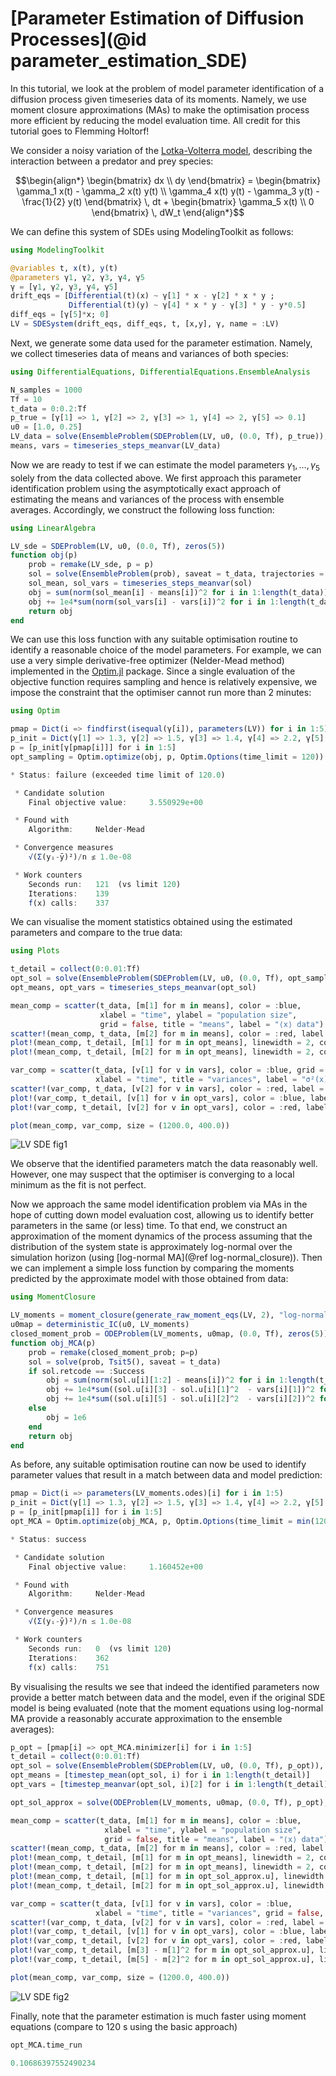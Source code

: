# [Parameter Estimation of Diffusion Processes](@id parameter_estimation_SDE)

In this tutorial, we look at the problem of model parameter identification of a diffusion process given timeseries data of its moments. Namely, we use moment closure approximations (MAs) to make the optimisation process more efficient by reducing the model evaluation time. All credit for this tutorial goes to Flemming Holtorf!

We consider a noisy variation of the [Lotka-Volterra model](https://en.wikipedia.org/wiki/Lotka%E2%80%93Volterra_equations), describing the interaction between a predator and prey species:
```math
\begin{align*}
    \begin{bmatrix} dx \\ dy \end{bmatrix} = 
    \begin{bmatrix} \gamma_1 x(t) - \gamma_2  x(t)  y(t)  \\ \gamma_4 x(t)  y(t) - \gamma_3 y(t) - \frac{1}{2} y(t) \end{bmatrix} \, dt 
    + \begin{bmatrix}  \gamma_5 x(t) \\ 0 \end{bmatrix} \, dW_t
\end{align*}
```
We can define this system of SDEs using ModelingToolkit as follows:
```julia
using ModelingToolkit

@variables t, x(t), y(t)
@parameters γ1, γ2, γ3, γ4, γ5
γ = [γ1, γ2, γ3, γ4, γ5]  
drift_eqs = [Differential(t)(x) ~ γ[1] * x - γ[2] * x * y ;
             Differential(t)(y) ~ γ[4] * x * y - γ[3] * y - y*0.5]
diff_eqs = [γ[5]*x; 0]
LV = SDESystem(drift_eqs, diff_eqs, t, [x,y], γ, name = :LV)
```
Next, we generate some data used for the parameter estimation. Namely, we collect timeseries data of means and variances of both species:
```julia
using DifferentialEquations, DifferentialEquations.EnsembleAnalysis

N_samples = 1000
Tf = 10
t_data = 0:0.2:Tf
p_true = [γ[1] => 1, γ[2] => 2, γ[3] => 1, γ[4] => 2, γ[5] => 0.1]
u0 = [1.0, 0.25]
LV_data = solve(EnsembleProblem(SDEProblem(LV, u0, (0.0, Tf), p_true)), saveat = t_data, trajectories = N_samples)
means, vars = timeseries_steps_meanvar(LV_data)
```
Now we are ready to test if we can estimate the model parameters $\gamma_1, \dotsc, \gamma_5$ solely from the data collected above. We first approach this parameter identification problem using the asymptotically exact approach of estimating the means and variances of the process with ensemble averages. Accordingly, we construct the following loss function:
```julia
using LinearAlgebra

LV_sde = SDEProblem(LV, u0, (0.0, Tf), zeros(5))
function obj(p)
    prob = remake(LV_sde, p = p)
    sol = solve(EnsembleProblem(prob), saveat = t_data, trajectories = 1000)
    sol_mean, sol_vars = timeseries_steps_meanvar(sol)
    obj = sum(norm(sol_mean[i] - means[i])^2 for i in 1:length(t_data))
    obj += 1e4*sum(norm(sol_vars[i] - vars[i])^2 for i in 1:length(t_data))
    return obj
end
```
We can use this loss function with any suitable optimisation routine to identify a reasonable choice of the model parameters. For example, we can use a very simple derivative-free optimizer (Nelder-Mead method) implemented in the [Optim.jl](https://github.com/JuliaNLSolvers/Optim.jl) package. Since a single evaluation of the objective function requires sampling and hence is relatively expensive, we impose the constraint that the optimiser cannot run more than 2 minutes:
```julia
using Optim

pmap = Dict(i => findfirst(isequal(γ[i]), parameters(LV)) for i in 1:5)
p_init = Dict(γ[1] => 1.3, γ[2] => 1.5, γ[3] => 1.4, γ[4] => 2.2, γ[5] => 0.1)
p = [p_init[γ[pmap[i]]] for i in 1:5]
opt_sampling = Optim.optimize(obj, p, Optim.Options(time_limit = 120))
```
```julia
* Status: failure (exceeded time limit of 120.0)

 * Candidate solution
    Final objective value:     3.550929e+00

 * Found with
    Algorithm:     Nelder-Mead

 * Convergence measures
    √(Σ(yᵢ-ȳ)²)/n ≰ 1.0e-08

 * Work counters
    Seconds run:   121  (vs limit 120)
    Iterations:    139
    f(x) calls:    337
```
We can visualise the moment statistics obtained using the estimated parameters and compare to the true data:
```julia
using Plots

t_detail = collect(0:0.01:Tf) 
opt_sol = solve(EnsembleProblem(SDEProblem(LV, u0, (0.0, Tf), opt_sampling.minimizer)), saveat = t_detail, trajectories = 1000)
opt_means, opt_vars = timeseries_steps_meanvar(opt_sol)

mean_comp = scatter(t_data, [m[1] for m in means], color = :blue,
                    xlabel = "time", ylabel = "population size", 
                    grid = false, title = "means", label = "⟨x⟩ data")
scatter!(mean_comp, t_data, [m[2] for m in means], color = :red, label = "⟨y⟩ data")
plot!(mean_comp, t_detail, [m[1] for m in opt_means], linewidth = 2, color = :blue, label = "⟨x⟩ SDE model")
plot!(mean_comp, t_detail, [m[2] for m in opt_means], linewidth = 2, color = :red, label = "⟨y⟩ SDE model")

var_comp = scatter(t_data, [v[1] for v in vars], color = :blue, grid = false,
                   xlabel = "time", title = "variances", label = "σ²(x) data", legend = :topleft)
scatter!(var_comp, t_data, [v[2] for v in vars], color = :red, label = "σ²(y) data")
plot!(var_comp, t_detail, [v[1] for v in opt_vars], color = :blue, label = "σ²(x) SDE model")
plot!(var_comp, t_detail, [v[2] for v in opt_vars], color = :red, label = "σ²(y) SDE model")

plot(mean_comp, var_comp, size = (1200.0, 400.0))
```
![LV SDE fig1](../assets/LV_SDE_fig1.svg)

We observe that the identified parameters match the data reasonably well. However, one may suspect that the optimiser is converging to a local minimum as the fit is not perfect.

Now we approach the same model identification problem via MAs in the hope of cutting down model evaluation cost, allowing us to identify better parameters in the same (or less) time. To that end, we construct an approximation of the moment dynamics of the process assuming that the distribution of the system state is approximately log-normal over the simulation horizon (using [log-normal MA](@ref log-normal_closure)). Then we can implement a simple loss function by comparing the moments predicted by the approximate model with those obtained from data:
```julia
using MomentClosure

LV_moments = moment_closure(generate_raw_moment_eqs(LV, 2), "log-normal")
u0map = deterministic_IC(u0, LV_moments)
closed_moment_prob = ODEProblem(LV_moments, u0map, (0.0, Tf), zeros(5))
function obj_MCA(p)
    prob = remake(closed_moment_prob; p=p)
    sol = solve(prob, Tsit5(), saveat = t_data)
    if sol.retcode == :Success
        obj = sum(norm(sol.u[i][1:2] - means[i])^2 for i in 1:length(t_data))
        obj += 1e4*sum((sol.u[i][3] - sol.u[i][1]^2  - vars[i][1])^2 for i in 1:length(t_data))
        obj += 1e4*sum((sol.u[i][5] - sol.u[i][2]^2  - vars[i][2])^2 for i in 1:length(t_data))
    else
        obj = 1e6
    end
    return obj
end
```
As before, any suitable optimisation routine can now be used to identify parameter values that result in a match between data and model prediction:
```julia
pmap = Dict(i => parameters(LV_moments.odes)[i] for i in 1:5)
p_init = Dict(γ[1] => 1.3, γ[2] => 1.5, γ[3] => 1.4, γ[4] => 2.2, γ[5] => 0.1)
p = [p_init[pmap[i]] for i in 1:5]
opt_MCA = Optim.optimize(obj_MCA, p, Optim.Options(time_limit = min(120, opt_sampling.time_run)))
```
```julia
* Status: success

 * Candidate solution
    Final objective value:     1.160452e+00

 * Found with
    Algorithm:     Nelder-Mead

 * Convergence measures
    √(Σ(yᵢ-ȳ)²)/n ≤ 1.0e-08

 * Work counters
    Seconds run:   0  (vs limit 120)
    Iterations:    362
    f(x) calls:    751
```
By visualising the results we see that indeed the identified parameters now provide a better match between data and the model, even if the original SDE model is being evaluated (note that the moment equations using log-normal MA provide a reasonably accurate approximation to the ensemble averages):
```julia
p_opt = [pmap[i] => opt_MCA.minimizer[i] for i in 1:5]
t_detail = collect(0:0.01:Tf) 
opt_sol = solve(EnsembleProblem(SDEProblem(LV, u0, (0.0, Tf), p_opt)), saveat = t_detail, trajectories = 1000)
opt_means = [timestep_mean(opt_sol, i) for i in 1:length(t_detail)]
opt_vars = [timestep_meanvar(opt_sol, i)[2] for i in 1:length(t_detail)]

opt_sol_approx = solve(ODEProblem(LV_moments, u0map, (0.0, Tf), p_opt), saveat = t_detail)

mean_comp = scatter(t_data, [m[1] for m in means], color = :blue,
                     xlabel = "time", ylabel = "population size", 
                     grid = false, title = "means", label = "⟨x⟩ data")
scatter!(mean_comp, t_data, [m[2] for m in means], color = :red, label = "⟨y⟩ data")
plot!(mean_comp, t_detail, [m[1] for m in opt_means], linewidth = 2, color = :blue, label = "⟨x⟩ SDE model")
plot!(mean_comp, t_detail, [m[2] for m in opt_means], linewidth = 2, color = :red, label = "⟨y⟩ SDE model")
plot!(mean_comp, t_detail, [m[1] for m in opt_sol_approx.u], linewidth = 2, color = :black, linestyle = :dash, label = "log-normal MA")
plot!(mean_comp, t_detail, [m[2] for m in opt_sol_approx.u], linewidth = 2, color = :black, linestyle = :dash, label = nothing)

var_comp = scatter(t_data, [v[1] for v in vars], color = :blue,
                   xlabel = "time", title = "variances", grid = false, label = "σ²(x) data", legend = :topleft)
scatter!(var_comp, t_data, [v[2] for v in vars], color = :red, label = "σ²(y) data")
plot!(var_comp, t_detail, [v[1] for v in opt_vars], color = :blue, label = "σ²(x) SDE model")
plot!(var_comp, t_detail, [v[2] for v in opt_vars], color = :red, label = "σ²(y) SDE model")
plot!(var_comp, t_detail, [m[3] - m[1]^2 for m in opt_sol_approx.u], linewidth = 2, color = :black, linestyle = :dash, label = "log-normal MA")
plot!(var_comp, t_detail, [m[5] - m[2]^2 for m in opt_sol_approx.u], linewidth = 2, color = :black, linestyle = :dash, label = nothing)

plot(mean_comp, var_comp, size = (1200.0, 400.0))
```
![LV SDE fig2](../assets/LV_SDE_fig2.svg)

Finally, note that the parameter estimation is much faster using moment equations (compare to 120 s using the basic approach)
```julia
opt_MCA.time_run
```
```julia
0.10686397552490234
```